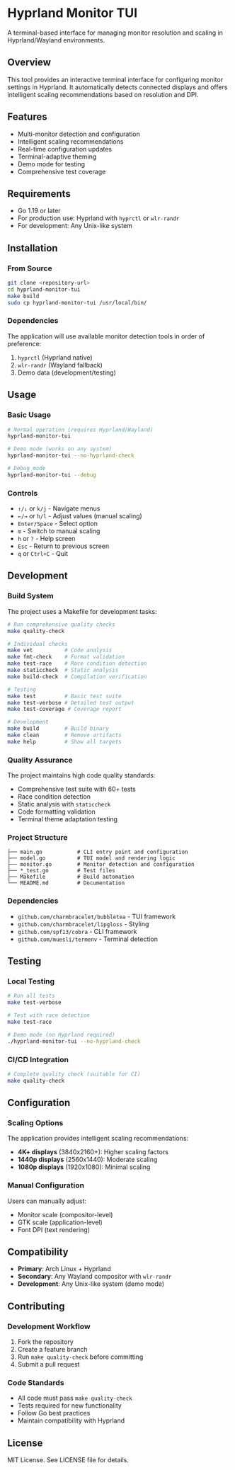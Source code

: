 # Hyprland Monitor TUI

A terminal-based interface for managing monitor resolution and scaling in Hyprland/Wayland environments.

## Overview

This tool provides an interactive terminal interface for configuring monitor settings in Hyprland. It automatically detects connected displays and offers intelligent scaling recommendations based on resolution and DPI.

## Features

- Multi-monitor detection and configuration
- Intelligent scaling recommendations
- Real-time configuration updates
- Terminal-adaptive theming
- Demo mode for testing
- Comprehensive test coverage

## Requirements

- Go 1.19 or later
- For production use: Hyprland with `hyprctl` or `wlr-randr`
- For development: Any Unix-like system

## Installation

### From Source

```bash
git clone <repository-url>
cd hyprland-monitor-tui
make build
sudo cp hyprland-monitor-tui /usr/local/bin/
```

### Dependencies

The application will use available monitor detection tools in order of preference:
1. `hyprctl` (Hyprland native)
2. `wlr-randr` (Wayland fallback)
3. Demo data (development/testing)

## Usage

### Basic Usage

```bash
# Normal operation (requires Hyprland/Wayland)
hyprland-monitor-tui

# Demo mode (works on any system)
hyprland-monitor-tui --no-hyprland-check

# Debug mode
hyprland-monitor-tui --debug
```

### Controls

- `↑/↓` or `k/j` - Navigate menus
- `←/→` or `h/l` - Adjust values (manual scaling)
- `Enter/Space` - Select option
- `m` - Switch to manual scaling
- `h` or `?` - Help screen
- `Esc` - Return to previous screen
- `q` or `Ctrl+C` - Quit

## Development

### Build System

The project uses a Makefile for development tasks:

```bash
# Run comprehensive quality checks
make quality-check

# Individual checks
make vet          # Code analysis
make fmt-check    # Format validation
make test-race    # Race condition detection
make staticcheck  # Static analysis
make build-check  # Compilation verification

# Testing
make test         # Basic test suite
make test-verbose # Detailed test output
make test-coverage # Coverage report

# Development
make build        # Build binary
make clean        # Remove artifacts
make help         # Show all targets
```

### Quality Assurance

The project maintains high code quality standards:

- Comprehensive test suite with 60+ tests
- Race condition detection
- Static analysis with `staticcheck`
- Code formatting validation
- Terminal theme adaptation testing

### Project Structure

```
├── main.go           # CLI entry point and configuration
├── model.go          # TUI model and rendering logic
├── monitor.go        # Monitor detection and configuration
├── *_test.go         # Test files
├── Makefile          # Build automation
└── README.md         # Documentation
```

### Dependencies

- `github.com/charmbracelet/bubbletea` - TUI framework
- `github.com/charmbracelet/lipgloss` - Styling
- `github.com/spf13/cobra` - CLI framework
- `github.com/muesli/termenv` - Terminal detection

## Testing

### Local Testing

```bash
# Run all tests
make test-verbose

# Test with race detection
make test-race

# Demo mode (no Hyprland required)
./hyprland-monitor-tui --no-hyprland-check
```

### CI/CD Integration

```bash
# Complete quality check (suitable for CI)
make quality-check
```

## Configuration

### Scaling Options

The application provides intelligent scaling recommendations:

- **4K+ displays** (3840x2160+): Higher scaling factors
- **1440p displays** (2560x1440): Moderate scaling
- **1080p displays** (1920x1080): Minimal scaling

### Manual Configuration

Users can manually adjust:
- Monitor scale (compositor-level)
- GTK scale (application-level)
- Font DPI (text rendering)

## Compatibility

- **Primary**: Arch Linux + Hyprland
- **Secondary**: Any Wayland compositor with `wlr-randr`
- **Development**: Any Unix-like system (demo mode)

## Contributing

### Development Workflow

1. Fork the repository
2. Create a feature branch
3. Run `make quality-check` before committing
4. Submit a pull request

### Code Standards

- All code must pass `make quality-check`
- Tests required for new functionality
- Follow Go best practices
- Maintain compatibility with Hyprland

## License

MIT License. See LICENSE file for details.

